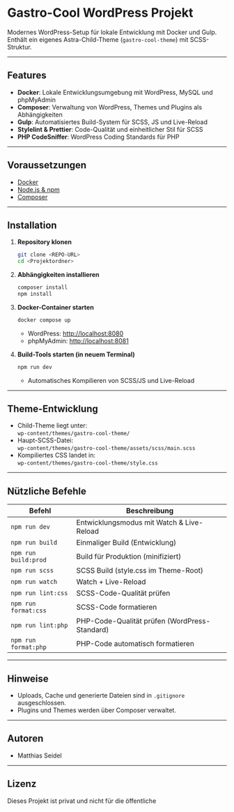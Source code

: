 # Gastro-Cool WordPress Projekt

Modernes WordPress-Setup für lokale Entwicklung mit Docker und Gulp.  
Enthält ein eigenes Astra-Child-Theme (`gastro-cool-theme`) mit SCSS-Struktur.

---

## Features

- **Docker**: Lokale Entwicklungsumgebung mit WordPress, MySQL und phpMyAdmin
- **Composer**: Verwaltung von WordPress, Themes und Plugins als Abhängigkeiten
- **Gulp**: Automatisiertes Build-System für SCSS, JS und Live-Reload
- **Stylelint & Prettier**: Code-Qualität und einheitlicher Stil für SCSS
- **PHP CodeSniffer**: WordPress Coding Standards für PHP

---

## Voraussetzungen

- [Docker](https://www.docker.com/)  
- [Node.js & npm](https://nodejs.org/)  
- [Composer](https://getcomposer.org/)

---

## Installation

1. **Repository klonen**
   ```sh
   git clone <REPO-URL>
   cd <Projektordner>
   ```

2. **Abhängigkeiten installieren**
   ```sh
   composer install
   npm install
   ```

3. **Docker-Container starten**
   ```sh
   docker compose up
   ```
   - WordPress: [http://localhost:8080](http://localhost:8080)
   - phpMyAdmin: [http://localhost:8081](http://localhost:8081)

4. **Build-Tools starten (in neuem Terminal)**
   ```sh
   npm run dev
   ```
   - Automatisches Kompilieren von SCSS/JS und Live-Reload

---

## Theme-Entwicklung

- Child-Theme liegt unter:  
  `wp-content/themes/gastro-cool-theme/`
- Haupt-SCSS-Datei:  
  `wp-content/themes/gastro-cool-theme/assets/scss/main.scss`
- Kompiliertes CSS landet in:  
  `wp-content/themes/gastro-cool-theme/style.css`

---

## Nützliche Befehle

| Befehl                | Beschreibung                                 |
|-----------------------|----------------------------------------------|
| `npm run dev`         | Entwicklungsmodus mit Watch & Live-Reload    |
| `npm run build`       | Einmaliger Build (Entwicklung)               |
| `npm run build:prod`  | Build für Produktion (minifiziert)           |
| `npm run scss`        | SCSS Build (style.css im Theme-Root)         |
| `npm run watch`       | Watch + Live-Reload                          |
| `npm run lint:css`    | SCSS-Code-Qualität prüfen                    |
| `npm run format:css`  | SCSS-Code formatieren                        |
| `npm run lint:php`    | PHP-Code-Qualität prüfen (WordPress-Standard)|
| `npm run format:php`  | PHP-Code automatisch formatieren             |

---

## Hinweise

- Uploads, Cache und generierte Dateien sind in `.gitignore` ausgeschlossen.
- Plugins und Themes werden über Composer verwaltet.

---

## Autoren

- Matthias Seidel

---

## Lizenz

Dieses Projekt ist privat und nicht für die öffentliche
